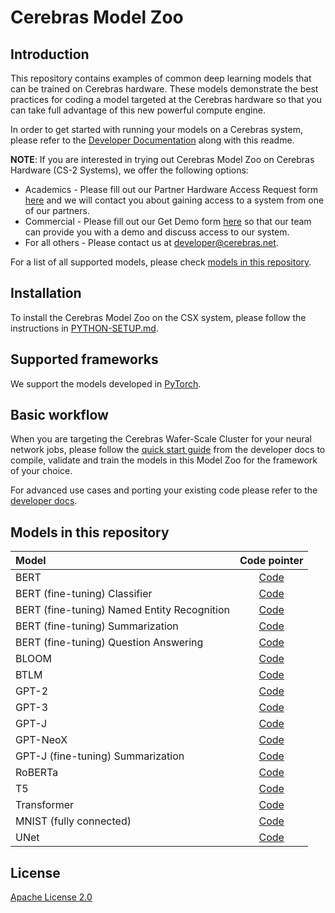# Cerebras Model Zoo

## Introduction

This repository contains examples of common deep learning models that can be trained on Cerebras hardware. These models demonstrate the best practices for coding a model targeted at the Cerebras hardware so that you can take full advantage of this new powerful compute engine.

In order to get started with running your models on a Cerebras system, please refer to the [Developer Documentation](https://docs.cerebras.net/en/latest/index.html) along with this readme.

**NOTE**: If you are interested in trying out Cerebras Model Zoo on Cerebras Hardware (CS-2 Systems), we offer the following options:

- Academics - Please fill out our Partner Hardware Access Request form [here](https://www.cerebras.net/developers/partner-hardware-access-request/) and we will contact you about gaining access to a system from one of our partners.
- Commercial - Please fill out our Get Demo form [here]( https://www.cerebras.net/get-demo/) so that our team can provide you with a demo and discuss access to our system.
- For all others - Please contact us at developer@cerebras.net.

For a list of all supported models, please check [models in this repository](#models-in-this-repository).

## Installation

To install the Cerebras Model Zoo on the CSX system, please follow the instructions in [PYTHON-SETUP.md](./PYTHON-SETUP.md).

## Supported frameworks

We support the models developed in [PyTorch](https://pytorch.org/).

## Basic workflow

When you are targeting the Cerebras Wafer-Scale Cluster for your neural network jobs, please follow the [quick start guide](https://docs.cerebras.net/en/latest/wsc/getting-started/cs-appliance.html) from the developer docs to compile, validate and train the models in this Model Zoo for the framework of your choice.

For advanced use cases and porting your existing code please refer to the [developer docs](https://docs.cerebras.net/en/latest/wsc/port/index.html).

## Models in this repository

| Model   | Code pointer   |
|:-------|:-----------------------:|
| BERT | [Code](./modelzoo/transformers/pytorch/bert/) |
| BERT (fine-tuning) Classifier | [Code](./modelzoo/transformers/pytorch/bert/fine_tuning/classifier/) |
| BERT (fine-tuning) Named Entity Recognition | [Code](./modelzoo/transformers/pytorch/bert/fine_tuning/token_classifier/) |
| BERT (fine-tuning) Summarization | [Code](./modelzoo/transformers/pytorch/bert/fine_tuning/extractive_summarization/) |
| BERT (fine-tuning) Question Answering | [Code](./modelzoo/transformers/pytorch/bert/fine_tuning/qa/) |
| BLOOM | [Code](./modelzoo/transformers/pytorch/bloom/) |
| BTLM  | [Code](./modelzoo/transformers/pytorch/btlm/) |
| GPT-2 | [Code](./modelzoo/transformers/pytorch/gpt2/) |
| GPT-3 | [Code](./modelzoo/transformers/pytorch/gpt3/) |
| GPT-J | [Code](./modelzoo/transformers/pytorch/gptj/) |
| GPT-NeoX | [Code](./modelzoo/transformers/pytorch/gptj/) |
| GPT-J (fine-tuning) Summarization |[Code](./modelzoo/transformers/pytorch/gptj/fine_tuning/continuous_pretraining/) |
| RoBERTa | [Code](./modelzoo/transformers/pytorch/bert/) |
| T5 | [Code](./modelzoo/transformers/pytorch/t5/) |
| Transformer | [Code](./modelzoo/transformers/pytorch/transformer/) |
| MNIST (fully connected) | [Code](./modelzoo/fc_mnist/pytorch/) |
| UNet | [Code](./modelzoo/vision/pytorch/unet/) |

## License

[Apache License 2.0](./LICENSE)
